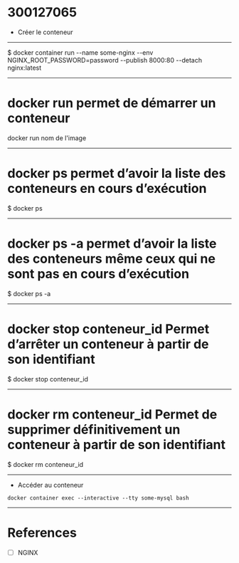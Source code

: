 # 300127065

* Créer le conteneur

-------------------------------------------------------------------------------------------

$ docker container run --name some-nginx --env NGINX_ROOT_PASSWORD=password --publish 8000:80 --detach nginx:latest

------------------------------------------------------------------------------------------------
# docker run permet de démarrer un conteneur

docker run nom de l'image 

------------------------------------------------------------------------------------------------

# docker ps	permet d’avoir la liste des conteneurs en cours d’exécution

$ docker ps

------------------------------------------------------------------------------------------------

# docker ps -a	permet d’avoir la liste des conteneurs même ceux qui ne sont pas en cours d’exécution

$ docker ps -a

------------------------------------------------------------------------------------------------

# docker stop conteneur_id Permet d’arrêter un conteneur à partir de son identifiant

$ docker stop conteneur_id

------------------------------------------------------------------------------------------------

# docker rm conteneur_id	Permet de supprimer définitivement un conteneur à partir de son identifiant

$ docker rm conteneur_id

------------------------------------------------------------------------------------------------

* Accéder au conteneur

```
docker container exec --interactive --tty some-mysql bash
```
------------------------------------------------------------------------------------------------
# References

- [ ] NGINX

